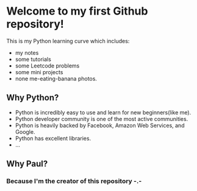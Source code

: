 # Welcome to my first Github repository!
This is my Python learning curve which includes:
- my notes
- some tutorials
- some Leetcode problems
- some mini projects
- none me-eating-banana photos.
## Why Python?
- Python is incredibly easy to use and learn for new beginners(like me).
- Python developer community is one of the most active communities.
- Python is heavily backed by Facebook, Amazon Web Services, and Google.
- Python has excellent libraries.
- ...
## Why Paul?
### Because I'm the creator of this repository -.-
